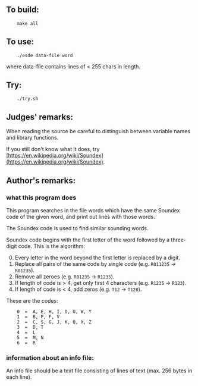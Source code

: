 ## To build:

``` <!---sh-->
    make all
```


## To use:

``` <!---sh-->
    ./esde data-file word
```

where data-file contains lines of < 255 chars in length.


## Try:

``` <!---sh-->
    ./try.sh
```


## Judges' remarks:

When reading the source be careful to distinguish between variable
names and library functions.

If you still don't know what it does, try
[https://en.wikipedia.org/wiki/Soundex](https://en.wikipedia.org/wiki/Soundex).


## Author's remarks:

### what this program does

This program searches in the file words which have the same Soundex code
of the given word, and print out lines with those words.

The Soundex code is used to find similar sounding words.

Soundex code begins with the first letter of the word followed by a
three-digit code. This is the algorithm:

0. Every letter in the word beyond the first letter is replaced by a digit.
1. Replace all pairs of the same code by single code (e.g. `R011235` -> `R01235`).
2. Remove all zeroes (e.g. `R01235` -> `R1235`).
3. If length of code is > 4, get only first 4 characters (e.g. `R1235` -> `R123`).
4. If length of code is < 4, add zeros (e.g. `T12` -> `T120`).

These are the codes:

```
    0  =  A, E, H, I, O, U, W, Y
    1  =  B, P, F, V
    2  =  C, S, G, J, K, Q, X, Z
    3  =  D, T
    4  =  L
    5  =  M, N
    6  =  R
```

### information about an info file:

An info file should be a text file consisting of lines of text (max. 256 bytes
in each line).


<!--

    Copyright © 1984-2024 by Landon Curt Noll. All Rights Reserved.

    You are free to share and adapt this file under the terms of this license:

        Creative Commons Attribution-ShareAlike 4.0 International (CC BY-SA 4.0)

    For more information, see:

        https://creativecommons.org/licenses/by-sa/4.0/

-->
